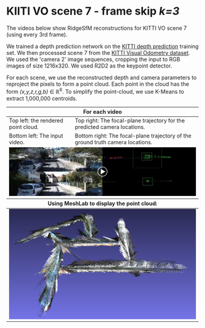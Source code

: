 # KIITI VO scene 7 - frame skip _k=3_

The videos below show RidgeSfM reconstructions for KITTI VO scene 7 (using every 3rd frame).

We trained a depth prediction network on the <a href="http://www.cvlibs.net/datasets/kitti/eval_depth.php?benchmark=depth_prediction"> KITTI depth prediction</a> training set.
We then processed scene 7 from the <a href="http://www.cvlibs.net/datasets/kitti/eval_odometry.php">KITTI Visual Odometry dataset</a>.
We used the 'camera 2' image sequences, cropping the input to RGB images of size 1216x320. We used R2D2 as the keypoint detector.

For each scene, we use the reconstructed depth and camera parameters to reproject the pixels to form a point cloud.
Each point in the cloud has the form _(x,y,z,r,g,b)_ ∈ ℝ<sup>6</sup>.
To simplify the point-cloud, we use K-Means to extract 1,000,000 centroids.

<table style="table-layout: fixed; width: 100%;">
<thead>
  <tr>
    <th colspan="2">For each video</th>
  </tr>
</thead>
<tbody>
  <tr>
    <td>Top left: the rendered point cloud.<br></td>
    <td>Top right: The focal-plane trajectory for the predicted camera locations.</td>
  </tr>
  <tr>
    <td>Bottom left: The input video.</td>
    <td>Bottom right: The focal-plane trajectory of the ground truth camera locations.</td>
  </tr>
  <tr>
  <td colspan="2">
<a href="
https://drive.google.com/file/d/1xloHK5o9mjAt6qeQ2ZUB_5iF_hmex5-q/view" title="RidgeSfm - KIITI VO scene 7 frameskip k=3"><img src="scene7_frameskip3.jpg" alt="RidgeSfm - KITTI VO scene 7 frameskip k=3" /></a>
</td>
  </tr>
</tbody>

<thead>
  <tr>
    <th colspan="2">Using MeshLab to display the point cloud:</th>
  </tr>
</thead>

<tr>
<td colspan="2"><img src="scene7.png" width="640" alt="KITTI reconstruction" /></td>
</tr>
</table>
